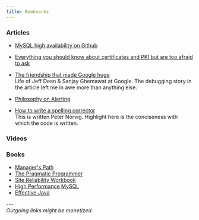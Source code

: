 ```yaml
---
title: Bookmarks
---
```


### Articles
- [MySQL high availability on Github][mysql-ha-github]

- [Everything you should know about certificates and PKI but are too afraid to ask][pki]

- [The friendship that made Google huge][jeff-sanjay]<br/>
Life of Jeff Dean & Sanjay Ghemawat at Google. The debugging story in the article left me in awe more than anything else.

- [Philosophy on Alerting][alerting-philosophy]<br/>

- [How to write a spelling corrector][spell-correct]<br/>
This is written Peter Norvig. Highlight here is the conciseness with which the code is written.

### Videos

### Books
- [Manager's Path][managers-path]
- [The Pragmatic Programmer][pragmatic-programmer]
- [Site Reliability Workbook][sre-workbook]
- [High Performance MySQL][high-perf-mysql]
- [Effective Java][effective-java]

<p>
  ---
  <br/>
  <em>Outgoing links might be monetized.</em>
</p>


[alerting-philosophy]: https://docs.google.com/document/d/199PqyG3UsyXlwieHaqbGiWVa8eMWi8zzAn0YfcApr8Q/preview#heading=h.fs3knmjt7fjy
[jeff-sanjay]: https://www.newyorker.com/magazine/2018/12/10/the-friendship-that-made-google-huge
[pki]: https://smallstep.com/blog/everything-pki.html
[spell-correct]: https://norvig.com/spell-correct.html
[mysql-ha-github]: https://githubengineering.com/mysql-high-availability-at-github/

[sre-workbook]: https://amzn.to/2BwHWam
[high-perf-mysql]: https://amzn.to/2I6IVne
[effective-java]: https://amzn.to/2Gn8Q8L
[managers-path]: https://amzn.to/2DXe5bJ
[pragmatic-programmer]: https://www.amazon.in/Pragmatic-Programmer-Andrew-Hunt/dp/8131722422/
